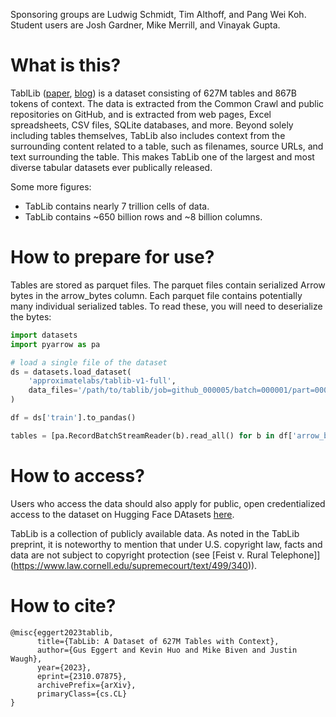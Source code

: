 Sponsoring groups are Ludwig Schmidt, Tim Althoff, and Pang Wei Koh. Student users are Josh Gardner, Mike Merrill, and Vinayak Gupta.

# What is this?

TablLib ([paper](https://arxiv.org/abs/2310.07875), [blog](https://www.approximatelabs.com/blog/tablib)) is a dataset consisting of 627M tables and 867B tokens of context. The data is extracted from the Common Crawl and public repositories on GitHub, and is extracted from web pages, Excel spreadsheets, CSV files, SQLite databases, and more. Beyond solely including tables themselves, TabLib also includes context from the surrounding content related to a table, such as filenames, source URLs, and text surrounding the table. This makes TabLib one of the largest and most diverse tabular datasets ever publically released.

Some more figures:

* TabLib contains nearly 7 trillion cells of data.
* TabLib contains ~650 billion rows and ~8 billion columns.

# How to prepare for use?

Tables are stored as parquet files. The parquet files contain serialized Arrow bytes in the arrow_bytes column. Each parquet file contains potentially many individual serialized tables. To read these, you will need to deserialize the bytes:

```python
import datasets
import pyarrow as pa

# load a single file of the dataset
ds = datasets.load_dataset(
    'approximatelabs/tablib-v1-full',
    data_files='/path/to/tablib/job=github_000005/batch=000001/part=000001/manifest.parquet',
)

df = ds['train'].to_pandas()

tables = [pa.RecordBatchStreamReader(b).read_all() for b in df['arrow_bytes']]

```
# How to access?

Users who access the data should also apply for public, open credentialized access to the dataset on Hugging Face DAtasets [here](https://huggingface.co/datasets/approximatelabs/tablib-v1-full).

TabLib is a collection of publicly available data. As noted in the TabLib preprint, it is noteworthy to mention that under U.S. copyright law, facts and data are not subject to copyright protection (see [Feist v. Rural Telephone]](https://www.law.cornell.edu/supremecourt/text/499/340)). 

# How to cite?

```
@misc{eggert2023tablib,
      title={TabLib: A Dataset of 627M Tables with Context}, 
      author={Gus Eggert and Kevin Huo and Mike Biven and Justin Waugh},
      year={2023},
      eprint={2310.07875},
      archivePrefix={arXiv},
      primaryClass={cs.CL}
}
```
